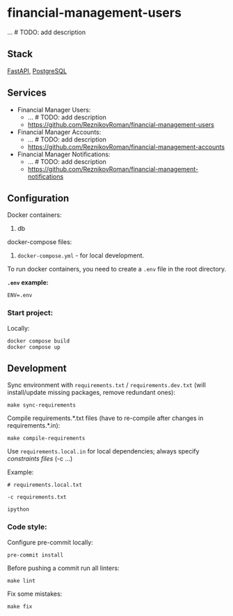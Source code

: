 # financial-management-users
... \# TODO: add description

## Stack
[FastAPI](https://fastapi.tiangolo.com/), [PostgreSQL](https://www.postgresql.org/)

## Services
- Financial Manager Users:
  - ... \# TODO: add description
  - https://github.com/ReznikovRoman/financial-management-users
- Financial Manager Accounts:
  - ... \# TODO: add description
  - https://github.com/ReznikovRoman/financial-management-accounts
- Financial Manager Notifications:
  - ... \# TODO: add description
  - https://github.com/ReznikovRoman/financial-management-notifications

## Configuration
Docker containers:
1. db

docker-compose files:
 1. `docker-compose.yml` - for local development.

To run docker containers, you need to create a `.env` file in the root directory.

**`.env` example:**
```dotenv
ENV=.env
```

### Start project:

Locally:
```shell
docker compose build
docker compose up
```

## Development
Sync environment with `requirements.txt` / `requirements.dev.txt` (will install/update missing packages, remove redundant ones):
```shell
make sync-requirements
```

Compile requirements.\*.txt files (have to re-compile after changes in requirements.\*.in):
```shell
make compile-requirements
```

Use `requirements.local.in` for local dependencies; always specify _constraints files_ (-c ...)

Example:
```shell
# requirements.local.txt

-c requirements.txt

ipython
```

### Code style:
Configure pre-commit locally:

```shell
pre-commit install
```

Before pushing a commit run all linters:

```shell
make lint
```

Fix some mistakes:

```shell
make fix
```
